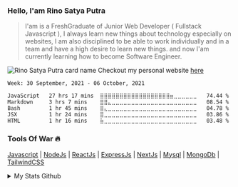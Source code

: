 ### Hello, I'am Rino Satya Putra


> I'am is a FreshGraduate of Junior Web Developer ( Fullstack Javascript ), I always learn new things about technology especially on websites, I am also disciplined to be able to work individually and in a team and have a high desire to learn new things. and now I'am currently learning how to become Software Engineer.

![Rino Satya Putra card name](https://cardivo.vercel.app/api?name=Rino%20Satya%20Putra&description=Fullstack%20Website%20Focussing%20In%20Javascript&image=https://avatars.githubusercontent.com/riyaraa?v=4&backgroundColor=%23F9F9F9&fontColor=%232D2424&iconColor=%23000&instagram=rinoosp&linkedin=Rino%20Satya%20Putra&github=riyaraa&colorPattern=%23eaeaea&opacity=0.3)
Checkout my personal website <a href="https://rinosatyaputra.vercel.app">here</a>

<!--START_SECTION:waka-->
```text
Week: 30 September, 2021 - 06 October, 2021

JavaScript   27 hrs 17 mins  ⣿⣿⣿⣿⣿⣿⣿⣿⣿⣿⣿⣿⣿⣿⣿⣿⣿⣿⣶⣀⣀⣀⣀⣀⣀   74.44 % 
Markdown     3 hrs 7 mins    ⣿⣿⣄⣀⣀⣀⣀⣀⣀⣀⣀⣀⣀⣀⣀⣀⣀⣀⣀⣀⣀⣀⣀⣀⣀   08.54 % 
Bash         1 hr 45 mins    ⣿⣄⣀⣀⣀⣀⣀⣀⣀⣀⣀⣀⣀⣀⣀⣀⣀⣀⣀⣀⣀⣀⣀⣀⣀   04.78 % 
JSX          1 hr 24 mins    ⣿⣀⣀⣀⣀⣀⣀⣀⣀⣀⣀⣀⣀⣀⣀⣀⣀⣀⣀⣀⣀⣀⣀⣀⣀   03.86 % 
HTML         1 hr 16 mins    ⣷⣀⣀⣀⣀⣀⣀⣀⣀⣀⣀⣀⣀⣀⣀⣀⣀⣀⣀⣀⣀⣀⣀⣀⣀   03.48 % 
```
<!--END_SECTION:waka-->

### Tools Of War :fire:
<a href="https://developer.mozilla.org/en-US/docs/Web/JavaScript?retiredLocale=id">Javascript</a> | <a href="https://nodejs.org/en/">NodeJs</a> | <a href="https://reactjs.org/">ReactJs</a> | <a href="https://expressjs.com/">ExpressJs</a> | <a href="https://nextjs.org/">NextJs</a> | <a href="https://www.mysql.com/">Mysql</a> | <a href="https://www.mongodb.com/">MongoDb</a> | <a href="https://tailwindcss.com">TailwindCSS</a> 

<details>
  <summary>My Stats Github</summary>
  <img src="https://github-readme-stats.vercel.app/api?username=riyaraa&show_icons=true&theme=github_dark" />

</details>
